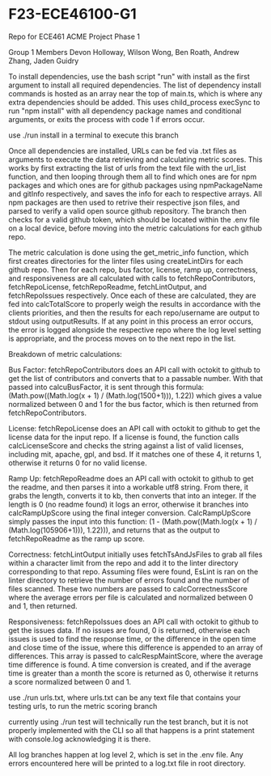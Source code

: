 # F23-ECE46100-G1

Repo for ECE461 ACME Project Phase 1

Group 1 Members
Devon Holloway, Wilson Wong, Ben Roath, Andrew Zhang, Jaden Guidry

To install dependencies, use the bash script "run" with install as the first argument to install all required dependencies. The list of dependency install commands is hosted as an array near the top of main.ts, which is where any extra dependencies should be added. This uses child_process execSync to run "npm install" with all dependency package names and conditional arguments, or exits the process with code 1 if errors occur.

use ./run install in a terminal to execute this branch

Once all dependencies are installed, URLs can be fed via .txt files as arguments to execute the data retrieving and calculating metric scores. This works by first extracting the list of urls from the text file with the url_list function, and then looping through them all to find which ones are for npm packages and which ones are for github packages using npmPackageName and gitInfo respectively, and saves the info for each to respective arrays. All npm packages are then used to retrive their respective json files, and parsed to verify a valid open source github repository. The branch then checks for a valid github token, which should be located within the .env file on a local device, before moving into the metric calculations for each github repo.

The metric calculation is done using the get_metric_info function, which first creates directories for the linter files using createLintDirs for each github repo. Then for each repo, bus factor, license, ramp up, correctness, and responsiveness are all calculated with calls to fetchRepoContributors, fetchRepoLicense, fetchRepoReadme, fetchLintOutput, and fetchRepoIssues respectively. Once each of these are calculated, they are fed into calcTotalScore to properly weigh the results in accordance with the clients priorities, and then the results for each repo/username are output to stdout using outputResults. If at any point in this process an error occurs, the error is logged alongside the respective repo where the log level setting is appropriate, and the process moves on to the next repo in the list.

Breakdown of metric calculations:

Bus Factor: fetchRepoContributors does an API call with octokit to github to get the list of contributors and converts that to a passable number. With that passed into calcuBusFactor, it is sent through this formula: (Math.pow((Math.log(x + 1) / (Math.log(1500+1))), 1.22)) which gives a value normalized between 0 and 1 for the bus factor, which is then returned from fetchRepoContributors.

License: fetchRepoLicense does an API call with octokit to github to get the license data for the input repo. If a license is found, the function calls calcLicenseScore and checks the string against a list of valid licenses, including mit, apache, gpl, and bsd. If it matches one of these 4, it returns 1, otherwise it returns 0 for no valid license.

Ramp Up: fetchRepoReadme does an API call with octokit to github to get the readme, and then parses it into a workable utf8 string. From there, it grabs the length, converts it to kb, then converts that into an integer. If the length is 0 (no readme found) it logs an error, otherwise it branches into calcRampUpScore using the final integer conversion. CalcRampUpScore simply passes the input into this function: (1 - (Math.pow((Math.log(x + 1) / (Math.log(105906+1))), 1.22))), and returns that as the output to fetchRepoReadme as the ramp up score.

Correctness: fetchLintOutput initially uses fetchTsAndJsFiles to grab all files within a character limit from the repo and add it to the linter directory corresponding to that repo. Assuming files were found, EsLint is ran on the linter directory to retrieve the number of errors found and the number of files scanned. These two numbers are passed to calcCorrectnessScore where the average errors per file is calculated and normalized between 0 and 1, then returned.

Responsiveness: fetchRepoIssues does an API call with octokit to github to get the issues data. If no issues are found, 0 is returned, otherwise each issues is used to find the response time, or the difference in the open time and close time of the issue, where this difference is appended to an array of differences. This array is passed to calcRespMaintScore, where the average time difference is found. A time conversion is created, and if the average time is greater than a month the score is returned as 0, otherwise it returns a score normalized between 0 and 1.

use ./run urls.txt, where urls.txt can be any text file that contains your testing urls, to run the metric scoring branch

currently using ./run test will technically run the test branch, but it is not properly implemented with the CLI so all that happens is a print statement with console.log acknowledging it is there.

All log branches happen at log level 2, which is set in the .env file. Any errors encountered here will be printed to a log.txt file in root directory.
